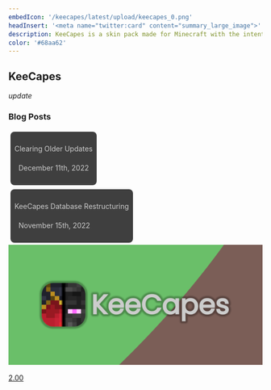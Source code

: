 ```yaml
---
embedIcon: '/keecapes/latest/upload/keecapes_0.png'
headInsert: '<meta name="twitter:card" content="summary_large_image">'
description: KeeCapes is a skin pack made for Minecraft with the intention to give players a library of capes that won't be too large in size. KeeCapes only includes official capes and very few unofficial capes, meaning all included capes are high in quality.
color: '#68aa62'
---
```

## KeeCapes
<div class="changelog-container closeable" style="background: transparent;padding: 0;"><div><i class="material-icons">update</i><h3>Blog Posts</h3><i class="material-icons"></i></div><div style="display: inherit;"><div class="home-content-container"><a class="home-content-container" style="border-radius:8px;background: #222d;padding:8px;color:#ccc;display:inline-block;margin:4px;line-height: 24px;text-decoration: none;" href="/updates/keecapes-clearing-older-updates-dec1122"><p class="dreamsdb infotitle">Clearing Older Updates</p><p class="dreamsdb infostats" style="margin-left:8px">December 11th, 2022</p></a></div><div class="home-content-container"><a class="home-content-container" style="border-radius:8px;background: #222d;padding:8px;color:#ccc;display:inline-block;margin:4px;line-height: 24px;text-decoration: none;" href="/updates/keecapes-database-restructuring-nov1522"><p class="dreamsdb infotitle">KeeCapes Database Restructuring</p><p class="dreamsdb infostats" style="margin-left:8px">November 15th, 2022</p></a></div></div></div><div class="home-content-container"><a class="home-content-image" href="./200"><img src="./200/upload/keecapes_1.png" onerror="this.src='/assets/images/featuredimage.png'" alt="Kee Capes 2.00 Update"><p>2.00</p></a></div>
